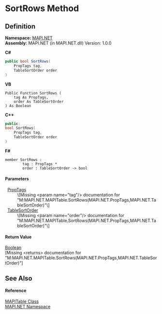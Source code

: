 # SortRows Method




## Definition
**Namespace:** <a href="5bef4637-66f8-16d4-e5f4-4d0da57a1538.md">MAPI.NET</a>  
**Assembly:** MAPI.NET (in MAPI.NET.dll) Version: 1.0.0

**C#**
``` C#
public bool SortRows(
	PropTags tag,
	TableSortOrder order
)
```
**VB**
``` VB
Public Function SortRows ( 
	tag As PropTags,
	order As TableSortOrder
) As Boolean
```
**C++**
``` C++
public:
bool SortRows(
	PropTags tag, 
	TableSortOrder order
)
```
**F#**
``` F#
member SortRows : 
        tag : PropTags * 
        order : TableSortOrder -> bool 
```



#### Parameters
<dl><dt>  <a href="1ae9a3cd-e604-b415-e46a-a883db158f2a.md">PropTags</a></dt><dd>\[Missing &lt;param name="tag"/&gt; documentation for "M:MAPI.NET.MAPITable.SortRows(MAPI.NET.PropTags,MAPI.NET.TableSortOrder)"\]</dd><dt>  <a href="46600767-8fde-69ef-002c-64f0976b4e69.md">TableSortOrder</a></dt><dd>\[Missing &lt;param name="order"/&gt; documentation for "M:MAPI.NET.MAPITable.SortRows(MAPI.NET.PropTags,MAPI.NET.TableSortOrder)"\]</dd></dl>

#### Return Value
<a href="https://learn.microsoft.com/dotnet/api/system.boolean" target="_blank" rel="noopener noreferrer">Boolean</a>  
\[Missing &lt;returns&gt; documentation for "M:MAPI.NET.MAPITable.SortRows(MAPI.NET.PropTags,MAPI.NET.TableSortOrder)"\]

## See Also


#### Reference
<a href="fa40f65f-c468-2f4f-aefc-ab5a19ba58ba.md">MAPITable Class</a>  
<a href="5bef4637-66f8-16d4-e5f4-4d0da57a1538.md">MAPI.NET Namespace</a>  
